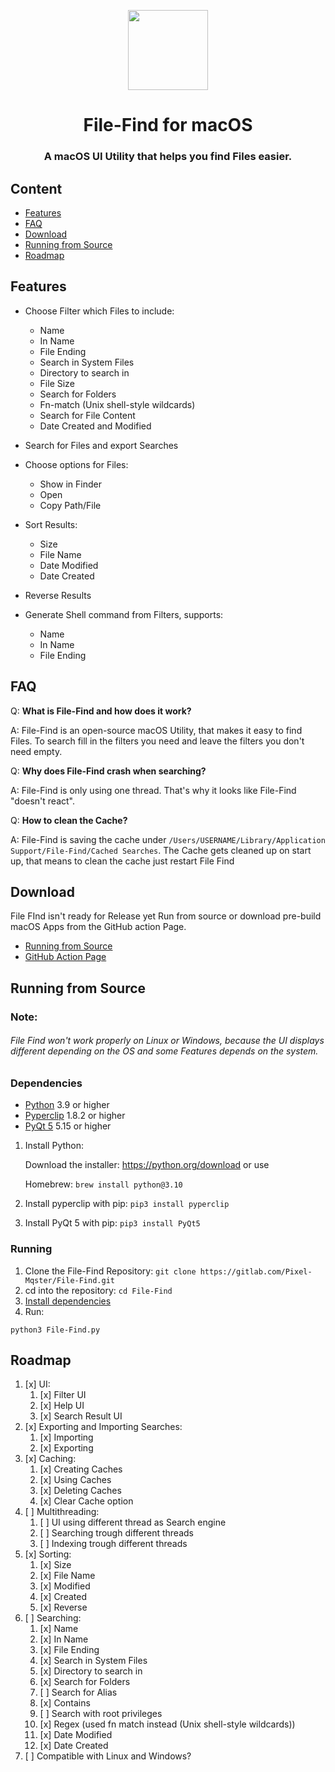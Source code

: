<p align="center">
  <img src="https://gitlab.com/Pixel-Mqster/File-Find/-/raw/main/assets/icon.png" height="128">
  <h1 align="center">File-Find for macOS</h1>


<h3 align="center">A macOS UI Utility that helps you find Files easier.</h3>

## Content
- [Features](#features)
- [FAQ](#faq)
- [Download](#download)
- [Running from Source](#running-from-source)
- [Roadmap](#roadmap)


## Features
- Choose Filter which Files to include:
	* Name
	* In Name
	* File Ending
	* Search in System Files
	* Directory to search in
	* File Size
	* Search for Folders
    * Fn-match (Unix shell-style wildcards)
    * Search for File Content
    * Date Created and Modified
- Search for Files and export Searches

- Choose options for Files:
	* Show in Finder
	* Open
	* Copy Path/File
- Sort Results:
	* Size
	* File Name
	* Date Modified
	* Date Created
- Reverse Results

- Generate Shell command from Filters, supports:
	* Name
	* In Name
	* File Ending

## FAQ
Q: **What is File-Find and how does it work?**

A: File-Find is an open-source macOS Utility, that makes it easy to find Files. To search fill in the filters you need and leave the filters you don't need empty.

Q: **Why does File-Find crash when searching?**

A: File-Find is only using one thread. That's why it looks like File-Find "doesn't react".

Q: **How to clean the Cache?**

A: File-Find is saving the cache under `/Users/USERNAME/Library/Application Support/File-Find/Cached Searches`. The Cache gets cleaned up on start up, that means to clean the cache just restart File Find

## Download
File FInd isn't ready for Release yet Run from source or download pre-build macOS Apps from the GitHub action Page.
- [Running from Source](#running-from-source)
- [GitHub Action Page](https://github.com/Pixel-Master/File-Find/actions/workflows/File-Find.yml)


## Running from Source

### Note:

###### File Find won't work properly on Linux or Windows, because the UI displays different depending on the OS and some Features depends on the system. 


### Dependencies
- [Python](https://python.org/) 3.9 or higher
- [Pyperclip](https://pypi.org/project/pyperclip/) 1.8.2 or higher
- [PyQt 5](https://pypi.org/project/PyQt5/) 5.15 or higher

1. Install Python:

    Download the installer: https://python.org/download or use

    Homebrew: `brew install python@3.10`
    
2. Install pyperclip with pip:
`pip3 install pyperclip`

3. Install PyQt 5 with pip:
`pip3 install PyQt5`

### Running
1. Clone the File-Find Repository: `git clone https://gitlab.com/Pixel-Mqster/File-Find.git`
2. cd into the repository: `cd File-Find`
3. [Install dependencies](#dependencies)
4. Run:

`python3 File-Find.py` 

## Roadmap
1. [x] UI:
   1. [x] Filter UI
   2. [x] Help UI
   3. [x] Search Result UI
2. [x] Exporting and Importing Searches:
   1. [x] Importing
   2. [x] Exporting 
3. [x] Caching:
	1. [x] Creating Caches
	2. [x] Using Caches
	3. [x] Deleting Caches
    4. [x] Clear Cache option
4. [ ] Multithreading:
	1. [ ] UI using different thread as Search engine
	2. [ ] Searching trough different threads
	3. [ ] Indexing trough different threads
5. [x] Sorting:
   1. [x] Size
   2. [x] File Name
   3. [x] Modified
   4. [x] Created
   5. [x] Reverse
6. [ ] Searching:
    1. [x] Name
    2. [x] In Name
    3. [x] File Ending
    4. [x] Search in System Files
    5. [x] Directory to search in
    6. [x] Search for Folders
    7. [ ] Search for Alias
    8. [x] Contains
    9. [ ] Search with root privileges
    10. [x] Regex (used fn match instead (Unix shell-style wildcards))
    11. [x] Date Modified
    12. [x] Date Created
7. [ ] Compatible with Linux and Windows?
